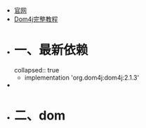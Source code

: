 - [官网](https://github.com/dom4j/dom4j)
- [Dom4j完整教程](https://blog.csdn.net/qq_41860497/article/details/84339091?utm_medium=distribute.pc_relevant.none-task-blog-2~default~baidujs_baidulandingword~default-1-84339091-blog-123076975.pc_relevant_recovery_v2&spm=1001.2101.3001.4242.2&utm_relevant_index=4)
- # 一、最新依赖
  collapsed:: true
	- implementation 'org.dom4j:dom4j:2.1.3'
-
- # 二、dom